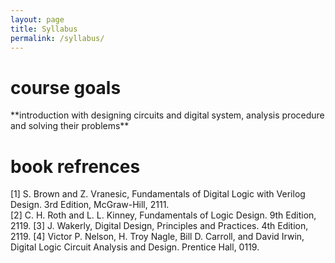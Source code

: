 ```yaml
---
layout: page
title: Syllabus
permalink: /syllabus/
---
```





<h1> course goals </h1>
**introduction with designing circuits and digital system, analysis procedure and solving their problems**


# book refrences
[1] S. Brown and Z. Vranesic, Fundamentals of Digital Logic with Verilog Design. 3rd Edition, McGraw-Hill, 2111.<br/>
[2] C. H. Roth and L. L. Kinney, Fundamentals of Logic Design. 9th Edition, 2119.
[3] J. Wakerly, Digital Design, Principles and Practices. 4th Edition, 2119.
[4] Victor P. Nelson, H. Troy Nagle, Bill D. Carroll, and David Irwin, Digital Logic Circuit Analysis and Design. Prentice Hall, 0119.